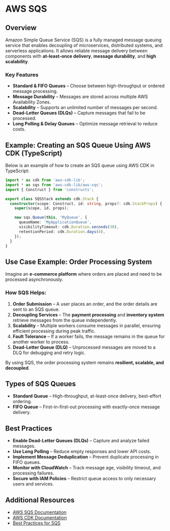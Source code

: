 # AWS SQS

## Overview
Amazon Simple Queue Service (SQS) is a fully managed message queuing service that enables decoupling of microservices, distributed systems, and serverless applications. It allows reliable message delivery between components with **at-least-once delivery**, **message durability**, and **high scalability**.

### Key Features
- **Standard & FIFO Queues** – Choose between high-throughput or ordered message processing.
- **Message Durability** – Messages are stored across multiple AWS Availability Zones.
- **Scalability** – Supports an unlimited number of messages per second.
- **Dead-Letter Queues (DLQs)** – Capture messages that fail to be processed.
- **Long Polling & Delay Queues** – Optimize message retrieval to reduce costs.

## Example: Creating an SQS Queue Using AWS CDK (TypeScript)
Below is an example of how to create an SQS queue using AWS CDK in TypeScript:

```typescript
import * as cdk from 'aws-cdk-lib';
import * as sqs from 'aws-cdk-lib/aws-sqs';
import { Construct } from 'constructs';

export class SQSStack extends cdk.Stack {
  constructor(scope: Construct, id: string, props?: cdk.StackProps) {
    super(scope, id, props);

    new sqs.Queue(this, 'MyQueue', {
      queueName: 'MyApplicationQueue',
      visibilityTimeout: cdk.Duration.seconds(30),
      retentionPeriod: cdk.Duration.days(4),
    });
  }
}
```

## Use Case Example: Order Processing System
Imagine an **e-commerce platform** where orders are placed and need to be processed asynchronously.

### How SQS Helps:
1. **Order Submission** – A user places an order, and the order details are sent to an SQS queue.
2. **Decoupling Services** – The **payment processing** and **inventory system** retrieve messages from the queue independently.
3. **Scalability** – Multiple workers consume messages in parallel, ensuring efficient processing during peak traffic.
4. **Fault Tolerance** – If a worker fails, the message remains in the queue for another worker to process.
5. **Dead-Letter Queue (DLQ)** – Unprocessed messages are moved to a DLQ for debugging and retry logic.

By using SQS, the order processing system remains **resilient, scalable, and decoupled**.

## Types of SQS Queues
- **Standard Queue** – High-throughput, at-least-once delivery, best-effort ordering.
- **FIFO Queue** – First-in-first-out processing with exactly-once message delivery.

## Best Practices
- **Enable Dead-Letter Queues (DLQs)** – Capture and analyze failed messages.
- **Use Long Polling** – Reduce empty responses and lower API costs.
- **Implement Message Deduplication** – Prevent duplicate processing in FIFO queues.
- **Monitor with CloudWatch** – Track message age, visibility timeout, and processing failures.
- **Secure with IAM Policies** – Restrict queue access to only necessary users and services.

## Additional Resources
- [AWS SQS Documentation](https://docs.aws.amazon.com/AWSSimpleQueueService/latest/SQSDeveloperGuide/welcome.html)
- [AWS CDK Documentation](https://docs.aws.amazon.com/cdk/latest/guide/home.html)
- [Best Practices for SQS](https://docs.aws.amazon.com/AWSSimpleQueueService/latest/SQSDeveloperGuide/sqs-best-practices.html)
